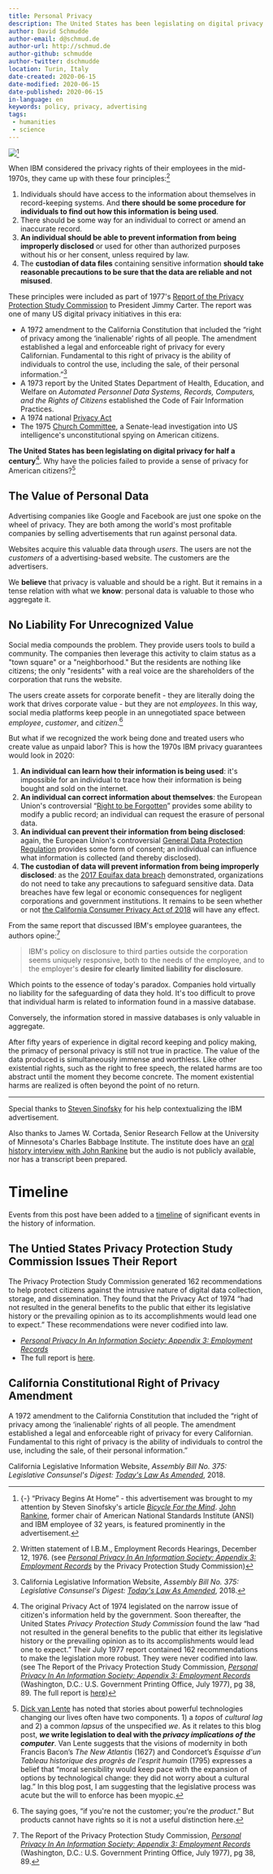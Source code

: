 ```yaml
---
title: Personal Privacy
description: The United States has been legislating on digital privacy for half a century - why hasn't it been effective?
author: David Schmudde
author-email: d@schmud.de
author-url: http://schmud.de
author-github: schmudde
author-twitter: dschmudde
location: Turin, Italy
date-created: 2020-06-15
date-modified: 2020-06-15
date-published: 2020-06-15
in-language: en
keywords: policy, privacy, advertising
tags:
 - humanities
 - science
---
```



![](/img/2020-06-15-personal-privacy/privacy-begins-in-home.jpeg)[^stevesi]

[^stevesi]: {-} &ldquo;Privacy Begins At Home&rdquo; - this advertisement was brought to my attention by Steven Sinofsky's article [*Bicycle For the Mind*](https://medium.learningbyshipping.com/bicycle-121262546097). [John Rankine](https://www.ansi.org/about_ansi/structure_management/board_directors/rankine), former chair of American National Standards Institute (ANSI) and IBM employee of 32 years, is featured prominently in the advertisement.

When IBM considered the privacy rights of their employees in the mid-1970s, they came up with these four principles:[^4-principles]

1. Individuals should have access to the information about themselves in record-keeping systems. And **there should be some procedure for individuals to find out how this information is being used**.
2. There should be some way for an individual to correct or amend an inaccurate record.
3. **An individual should be able to prevent information from being improperly disclosed** or used for other than authorized purposes without his or her consent, unless required by law.
4. The **custodian of data files** containing sensitive information **should take reasonable precautions to be sure that the data are reliable and not misused**.

[^4-principles]: Written statement of I.B.M., Employment Records Hearings, December 12, 1976. (see *[Personal Privacy In An Information Society: Appendix 3: Employment Records](/papers/personal-privacy-in-an-info-society-1977.pdf)* by the Privacy Protection Study Commission)

These principles were included as part of 1977's [Report of the Privacy Protection Study Commission](https://epic.org/privacy/ppsc1977report/) to President Jimmy Carter. The report was one of many US digital privacy initiatives in this era:

- A 1972 amendment to the California Constitution that included the &ldquo;right of privacy among the &lsquo;inalienable&rsquo; rights of all people. The amendment established a legal and enforceable right of privacy for every Californian. Fundamental to this right of privacy is the ability of individuals to control the use, including the sale, of their personal information.&rdquo;[^cali]
- A 1973 report by the United States Department of Health, Education, and Welfare on *Automated Personnel Data Systems, Records, Computers, and the Rights of Citizens* established the Code of Fair Information Practices.
- A 1974 national [Privacy Act](https://www.justice.gov/opcl/privacy-act-1974)
- The 1975 [Church Committee](https://archive.org/details/finalreportofsel01unit), a Senate-lead investigation into US intelligence's unconstitutional spying on American citizens.

[^cali]: California Legislative Information Website, *Assembly Bill No. 375: Legislative Consunsel's Digest: [Today's Law As Amended](https://leginfo.legislature.ca.gov/faces/billCompareClient.xhtml?bill_id=201720180AB375&showamends=false)*, 2018.

**The United States has been legislating on digital privacy for half a century**[^info-society]. Why have the policies failed to provide a sense of privacy for American citizens?[^lente]


[^info-society]: The original Privacy Act of 1974 legislated on the narrow issue of citizen's information held by the government. Soon thereafter, the United States *Privacy Protection Study Commission* found the law &ldquo;had not resulted in the general benefits to the public that either its legislative history or the prevailing opinion as to its accomplishments would lead one to expect.&rdquo; Their July 1977 report contained 162 recommendations to make the legislation more robust. They were never codified into law. (see The Report of the Privacy Protection Study Commission, *[Personal Privacy In An Information Society: Appendix 3: Employment Records](/papers/personal-privacy-in-an-info-society-1977.pdf)* (Washington, D.C.: U.S. Government Printing Office, July 1977), pg 38, 89. The full report is [here](https://epic.org/privacy/ppsc1977report/))
[^lente]: [Dick van Lente](https://www.eur.nl/en/people/dick-van-lente) has noted that stories about powerful technologies changing our lives often have two components. 1) a *topos* of *cultural lag* and 2) a common *lapsus* of the unspecified *we*. As it relates to this blog post, ***we* write legislation to deal with the *privacy implications of the computer***. Van Lente suggests that the visions of modernity in both Francis Bacon’s *The New Atlantis* (1627) and Condorcet’s *Esquisse d'un Tableau historique des progrès de l'esprit humain* (1795) expresses a belief that &ldquo;moral sensibility would keep pace with the expansion of options by technological change: they did not worry about a cultural lag.&rdquo; In this blog post, I am suggesting that the legislative process was acute but the will to enforce has been myopic.

## The Value of Personal Data

Advertising companies like Google and Facebook are just one spoke on the wheel of privacy. They are both among the world's most profitable companies by selling advertisements that run against personal data.

Websites acquire this valuable data through *users*. The users are not the *customers* of a advertising-based website. The customers are the advertisers.

We **believe** that privacy is valuable and should be a right. But it remains in a tense relation with what we **know**: personal data is valuable to those who aggregate it.

## No Liability For Unrecognized Value

Social media compounds the problem. They provide users tools to build a community. The companies then leverage this activity to claim status as a "town square" or a "neighborhood." But the residents are nothing like citizens; the only "residents" with a real voice are the shareholders of the corporation that runs the website.

The users create assets for corporate benefit - they are literally doing the work that drives corporate value - but they are not *employees*. In this way, social media platforms keep people in an unnegotiated space between *employee*, *customer*, and *citizen*.[^product]

[^product]: The saying goes, &ldquo;if you're not the customer; you're the *product*.&rdquo; But products cannot have rights so it is not a useful distinction here.

But what if we recognized the work being done and treated users who create value as unpaid labor? This is how the 1970s IBM privacy guarantees would look in 2020:

1. **An individual can learn how their information is being used**: it's impossible for an individual to trace how their information is being bought and sold on the internet.
2. **An individual can correct information about themselves**:  the European Union's controversial &ldquo;[Right to be Forgotten](https://gdpr.eu/right-to-be-forgotten/)&rdquo; provides some ability to modify a public record; an individual can request the erasure of personal data.
3. **An individual can prevent their information from being disclosed**: again, the European Union's controversial [General Data Protection Regulation](https://gdpr.eu/) provides some form of consent; an individual can influence what information is collected (and thereby disclosed).
4. **The custodian of data will prevent information from being improperly disclosed**: as the [2017 Equifax data breach](https://www.consumer.ftc.gov/blog/2017/09/equifax-data-breach-what-do) demonstrated, organizations do not need to take any precautions to safeguard sensitive data. Data breaches have few legal or economic consequences for negligent corporations and government institutions. It remains to be seen whether or not [the California Consumer Privacy Act of 2018](https://leginfo.legislature.ca.gov/faces/billCompareClient.xhtml?bill_id=201720180AB375&showamends=false) will have any effect.

From the same report that discussed IBM's employee guarantees, the authors opine:[^info-society-2]

[^info-society-2]: The Report of the Privacy Protection Study Commission, *[Personal Privacy In An Information Society: Appendix 3: Employment Records](/papers/personal-privacy-in-an-info-society-1977.pdf)* (Washington, D.C.: U.S. Government Printing Office, July 1977), pg 38, 89.

> IBM's policy on disclosure to third parties outside the corporation seems uniquely responsive, both to the needs of the employee, and to the employer's **desire for clearly limited liability for disclosure**.

Which points to the essence of today's paradox. Companies hold virtually no liability for the safeguarding of data they hold. It's too difficult to prove that individual harm is related to information found in a massive database.

Conversely, the information stored in massive databases is only valuable in aggregate.

After fifty years of experience in digital record keeping and policy making, the primacy of personal privacy is still not true in practice. The value of the data produced is simultaneously immense and worthless. Like other existential rights, such as the right to free speech, the related harms are too abstract until the moment they become concrete. The moment existential harms are realized is often beyond the point of no return.

---

Special thanks to [Steven Sinofsky](https://twitter.com/stevesi) for his help contextualizing the IBM advertisement.

Also thanks to James W. Cortada, Senior Research Fellow at the University of Minnesota's Charles Babbage Institute. The institute does have an [oral history interview with John Rankine](https://conservancy.umn.edu/handle/11299/107604) but the audio is not publicly available, nor has a transcript been prepared.

# Timeline

Events from this post have been added to a [timeline](/pages/timeline.html) of significant events in the history of information.

<div class="timeline-item" date-is='July 1977' machine-date='1977-07'>

## The Untied States Privacy Protection Study Commission Issues Their Report

The Privacy Protection Study Commission generated 162 recommendations to help protect citizens against the intrusive nature of digital data collection, storage, and dissemination. They found that the Privacy Act of 1974 &ldquo;had not resulted in the general benefits to the public that either its legislative history or the prevailing opinion as to its accomplishments would lead one to expect.&rdquo; These recommendations were never codified into law.

- *[Personal Privacy In An Information Society: Appendix 3: Employment Records](/papers/personal-privacy-in-an-info-society-1977.pdf)*
- The full report is [here](https://epic.org/privacy/ppsc1977report/).

</div>

<div class="timeline-item" date-is='August 8, 1972' machine-date='1972-08-08'>

## California Constitutional Right of Privacy Amendment

A 1972 amendment to the California Constitution that included the &ldquo;right of privacy among the &lsquo;inalienable&rsquo; rights of all people. The amendment established a legal and enforceable right of privacy for every Californian. Fundamental to this right of privacy is the ability of individuals to control the use, including the sale, of their personal information.&rdquo;

California Legislative Information Website, *Assembly Bill No. 375: Legislative Consunsel's Digest: [Today's Law As Amended](https://leginfo.legislature.ca.gov/faces/billCompareClient.xhtml?bill_id=201720180AB375&showamends=false)*, 2018.

</div>

